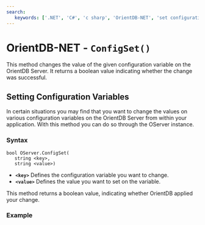 ```yaml
---
search:
   keywords: ['.NET', 'C#', 'c sharp', 'OrientDB-NET', 'set configuration', 'ConfigSet', 'OServer']
---
```


# OrientDB-NET - `ConfigSet()`

This method changes the value of the given configuration variable on the OrientDB Server.  It returns a boolean value indicating whether the change was successful.

## Setting Configuration Variables

In certain situations you may find that you want to change the values on various configuration variables on the OrientDB Server from within your application.  With this method you can do so through the OServer instance.

### Syntax

```
bool OServer.ConfigSet(
   string <key>,
   string <value>)
```

- **`<key>`** Defines the configuration variable you want to change.
- **`<value>`** Defines the value you want to set on the variable.

This method returns a boolean value, indicating whether OrientDB applied your change.

### Example

